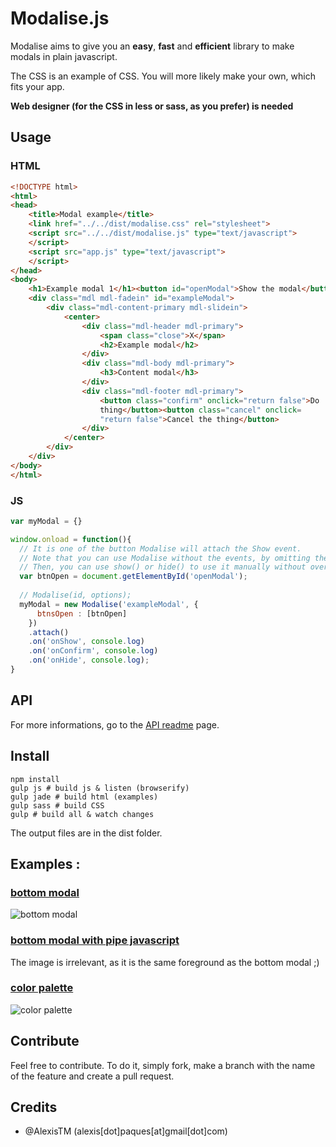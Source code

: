 # Modalise.js

Modalise aims to give you an **easy**, **fast** and **efficient** library to make modals in plain javascript.

The CSS is an example of CSS. You will more likely make your own, which fits your app.

**Web designer (for the CSS in less or sass, as you prefer) is needed**

## Usage

### HTML

```html
<!DOCTYPE html>
<html>
<head>
    <title>Modal example</title>
    <link href="../../dist/modalise.css" rel="stylesheet">
    <script src="../../dist/modalise.js" type="text/javascript">
    </script>
    <script src="app.js" type="text/javascript">
    </script>
</head>
<body>
    <h1>Example modal 1</h1><button id="openModal">Show the modal</button>
    <div class="mdl mdl-fadein" id="exampleModal">
        <div class="mdl-content-primary mdl-slidein">
            <center>
                <div class="mdl-header mdl-primary">
                    <span class="close">X</span>
                    <h2>Example modal</h2>
                </div>
                <div class="mdl-body mdl-primary">
                    <h3>Content modal</h3>
                </div>
                <div class="mdl-footer mdl-primary">
                    <button class="confirm" onclick="return false">Do
                    thing</button><button class="cancel" onclick=
                    "return false">Cancel the thing</button>
                </div>
            </center>
        </div>
    </div>
</body>
</html>
```

### JS 

```javascript
var myModal = {}

window.onload = function(){
  // It is one of the button Modalise will attach the Show event.
  // Note that you can use Modalise without the events, by omitting the .attach() function.
  // Then, you can use show() or hide() to use it manually without overload. 
  var btnOpen = document.getElementById('openModal');
  
  // Modalise(id, options);
  myModal = new Modalise('exampleModal', {
      btnsOpen : [btnOpen]
    })
    .attach()
    .on('onShow', console.log)
    .on('onConfirm', console.log)
    .on('onHide', console.log);
}
```

## API

For more informations, go to the [API readme](https://github.com/AlexisTM/modalise.js/blob/master/API.md) page.


## Install

```
npm install 
gulp js # build js & listen (browserify)
gulp jade # build html (examples)
gulp sass # build CSS
gulp # build all & watch changes
```

The output files are in the dist folder.

## Examples : 

### [bottom modal](https://github.com/AlexisTM/modalise.js/tree/master/examples/bottom)

![bottom modal](https://github.com/AlexisTM/modalise.js/tree/master/examples/bottom/image.png)

### [bottom modal with pipe javascript](https://github.com/AlexisTM/modalise.js/tree/master/examples/bottom_pipe/)

The image is irrelevant, as it is the same foreground as the bottom modal ;)

### [color palette](https://github.com/AlexisTM/modalise.js/tree/master/examples/color_tests/)

![color palette](https://github.com/AlexisTM/modalise.js/tree/master/examples/color_tests/image.png)

## Contribute

Feel free to contribute. To do it, simply fork, make a branch with the name of the feature and create a pull request. 

## Credits
- @AlexisTM (alexis[dot]paques[at]gmail[dot]com)

